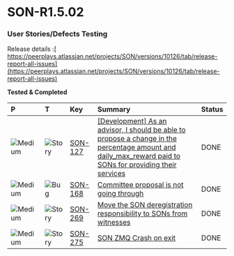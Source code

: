 # SON-R1.5.02

### **User Stories/Defects Testing** <a id="SON-FEB18-FEB28-Peerplays-Release0.3Build2-UserStories/DefectsTesting"></a>

Release details :[ https://peerplays.atlassian.net/projects/SON/versions/10126/tab/release-report-all-issues](https://peerplays.atlassian.net/projects/SON/versions/10126/tab/release-report-all-issues)

**Tested & Completed** 

| P | T | Key | Summary | Status |
| :--- | :--- | :--- | :--- | :--- |
| ![Medium](https://peerplays.atlassian.net/images/icons/priorities/medium.svg) | ![Story](https://peerplays.atlassian.net/secure/viewavatar?size=medium&avatarId=10315&avatarType=issuetype) | [SON-127](https://peerplays.atlassian.net/browse/SON-127) | [\[Development\] As an advisor, I should be able to propose a change in the percentage amount and daily\_max\_reward paid to SONs for providing their services](https://peerplays.atlassian.net/browse/SON-127) | DONE |
| ![Medium](https://peerplays.atlassian.net/images/icons/priorities/medium.svg) | ![Bug](https://peerplays.atlassian.net/secure/viewavatar?size=medium&avatarId=10303&avatarType=issuetype) | [SON-168](https://peerplays.atlassian.net/browse/SON-168) | [Committee proposal is not going through](https://peerplays.atlassian.net/browse/SON-168) | DONE |
| ![Medium](https://peerplays.atlassian.net/images/icons/priorities/medium.svg) | ![Story](https://peerplays.atlassian.net/secure/viewavatar?size=medium&avatarId=10315&avatarType=issuetype) | [SON-269](https://peerplays.atlassian.net/browse/SON-269) | [Move the SON deregistration responsibility to SONs from witnesses](https://peerplays.atlassian.net/browse/SON-269) | DONE |
| ![Medium](https://peerplays.atlassian.net/images/icons/priorities/medium.svg) | ![Story](https://peerplays.atlassian.net/secure/viewavatar?size=medium&avatarId=10315&avatarType=issuetype) | [SON-275](https://peerplays.atlassian.net/browse/SON-275) | [SON ZMQ Crash on exit](https://peerplays.atlassian.net/browse/SON-275) | DONE |





